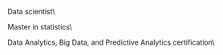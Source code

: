 Data scientist\

Master in statistics\

Data Analytics, Big Data, and Predictive Analytics certification\
